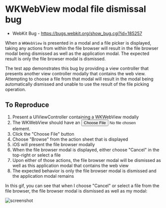 #  WKWebView modal file dismissal bug

- WebKit Bug - https://bugs.webkit.org/show_bug.cgi?id=185257

When a `WKWebView` is presented in a modal and a file picker is displayed, taking any actions from within the file browser will result in the file browser modal being dismissed as well as the application modal. The expected result is only the file browser modal is dismissed.

The test app demonstrates this bug by providing a view controller that presents another view controller modally that contains the web view. Attempting to choose a file from that modal will result in the modal being automatically dismissed and unable to use the result of the file picking operation.

## To Reproduce
1. Present a UIViewController containing a WKWebView modally
2. The WKWebView should have an <input type="file"> element.
3. Click the "Choose File" button
4. Choose "Browse" from the action sheet that is displayed
5. iOS will present the file browser modally
6. When the file browser modal is displayed, either choose "Cancel" in the top-right or select a file
7. Upon either of those actions, the file browser modal will be dismissed as well as this application modal that contains the web view
8. The expected behavior is only the file browser modal is dismissed and the application modal remains

In this gif, you can see that when I choose "Cancel" or select a file from the file browser, the file browser modal is dismissed as well as my modal:

![screenshot](https://github.com/zachwaugh/wkwebview-bugs/raw/master/Screenshots/modal-file-dismissal.gif)
